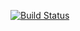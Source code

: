 [![Build Status](https://travis-ci.com/maksjuve/fsk_api.svg?branch=master)](https://travis-ci.com/maksjuve/fsk_api)
